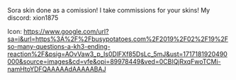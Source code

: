 Sora skin done as a comission!
I take commissions for your skins!
My discord: xion1875<br />




Icon: https://www.google.com/url?sa=i&url=https%3A%2F%2Fbusypotatoes.com%2F2019%2F02%2F19%2Fso-many-questions-a-kh3-ending-reaction%2F&psig=AOvVaw3_p_Is0DlFXf85DsLc_5mJ&ust=1717181920490000&source=images&cd=vfe&opi=89978449&ved=0CBIQjRxqFwoTCMi-namHtoYDFQAAAAAdAAAAABAJ
<br />


